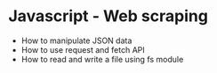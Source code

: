 # Javascript - Web scraping


- How to manipulate JSON data
- How to use request and fetch API
- How to read and write a file using fs module
